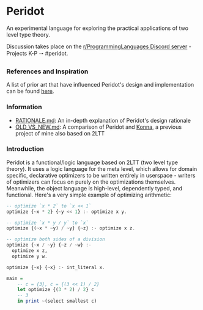 # Peridot

An experimental language for exploring the practical applications of two level type theory.

Discussion takes place on the [r/ProgrammingLanguages Discord server](https://discord.gg/jFZ8JyUNtn) - Projects K-P 🠒 #peridot.

### References and Inspiration

A list of prior art that have influenced Peridot's design and implementation can be found [here](./REFERENCES.md).

### Information

* [RATIONALE.md](./notes/RATIONALE.md): An in-depth explanation of Peridot's design rationale
* [OLD_VS_NEW.md](./notes/OLD_VS_NEW.md): A comparison of Peridot and [Konna](https://github.com/eashanhatti/konna), a previous project of mine also based on 2LTT

### Introduction

Peridot is a functional/logic language based on 2LTT (two level type theory). It uses a logic language for the meta level, which allows for domain specific, declarative optimizers to be written entirely in userspace - writers of optimizers can focus on purely on the optimizations themselves. Meanwhile, the object language is high-level, dependently typed, and functional. Here's a very simple example of optimizing arithmetic:
```haskell
-- optimize `x * 2` to `x << 1`
optimize {~x * 2} {~y << 1} :- optimize x y.

-- optimize `x * y / y` to `x`
optimize {(~x * ~y) / ~y} {~z} :- optimize x z.

-- optimize both sides of a division
optimize {~x / ~y} {~z / ~w} :-
  optimize x z,
  optimize y w.

optimize {~x} {~x} :- int_literal x.

main =
    -- c = {3}, c = {(3 << 1) / 2}
    let optimize {(3 * 2) / 2} c
    -- 3
    in print ~(select smallest c)
```
